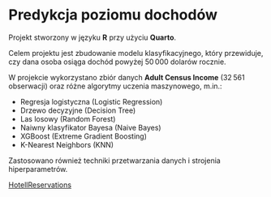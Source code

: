 # Predykcja poziomu dochodów

 Projekt stworzony w języku **R** przy użyciu **Quarto**.

Celem projektu jest zbudowanie modelu klasyfikacyjnego, który przewiduje, czy dana osoba osiąga dochód powyżej 50 000 dolarów rocznie.

W projekcie wykorzystano zbiór danych **Adult Census Income** (32 561 obserwacji) oraz różne algorytmy uczenia maszynowego, m.in.:
- Regresja logistyczna (Logistic Regression) 
- Drzewo decyzyjne (Decision Tree)
- Las losowy (Random Forest)
- Naiwny klasyfikator Bayesa (Naive Bayes)  
- XGBoost (Extreme Gradient Boosting)
- K-Nearest Neighbors (KNN)

Zastosowano również techniki przetwarzania danych i strojenia hiperparametrów.


[HotellReservations](https://patrycjamv.github.io/Klasyfikacja-dochodow/income_classification.html)
